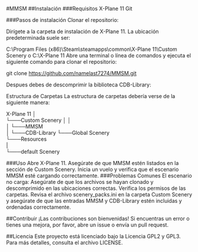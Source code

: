 #MMSM
##Instalación
###Requisitos
X-Plane 11
Git

###Pasos de instalación
Clonar el repositorio:

Dirígete a la carpeta de instalación de X-Plane 11. La ubicación predeterminada suele ser:

C:\Program Files (x86)\Steam\steamapps\common\X-Plane 11\Custom Scenery
o
C:\X-Plane 11
Abre una terminal o línea de comandos y ejecuta el siguiente comando para clonar el repositorio:

git clone https://github.com/namelast7274/MMSM.git

Despues debes de descomprimir la biblioteca CDB-Library:

Estructura de Carpetas
La estructura de carpetas debería verse de la siguiente manera:

X-Plane 11
│                        
└───Custom Scenery
│    │                        
│    └───MMSM                  
│        └───CDB-Library
└───Global Scenery            
└───Resources                  
      |                        
      └───default Scenery                  
      
###Uso
Abre X-Plane 11.
Asegúrate de que MMSM estén listados en la sección de Custom Scenery.
Inicia un vuelo y verifica que el escenario MMSM esté cargando correctamente.
###Problemas Comunes
El escenario no carga:
Asegúrate de que los archivos se hayan clonado y descomprimido en las ubicaciones correctas.
Verifica los permisos de las carpetas.
Revisa el archivo scenery_packs.ini en la carpeta Custom Scenery y asegúrate de que las entradas MMSM y CDB-Library estén incluidas y ordenadas correctamente.

##Contribuir
¡Las contribuciones son bienvenidas! Si encuentras un error o tienes una mejora, por favor, abre un issue o envía un pull request.

##Licencia
Este proyecto está licenciado bajo la Licencia GPL2 y GPL3. Para más detalles, consulta el archivo LICENSE.



